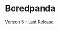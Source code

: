 # Boredpanda

[Version 5 - Last Release](https://github.com/underscore-apps/Boredpanda/releases/tag/V5)
